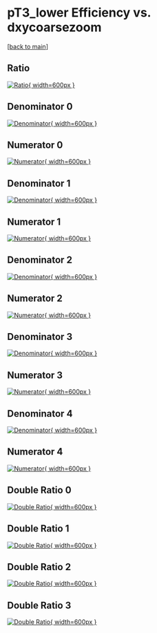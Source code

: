 # pT3_lower Efficiency vs. dxycoarsezoom

[[back to main](./)]



## Ratio

[![Ratio](../mtv/var/pT3_lower_loweta_321_1_eff_dxycoarsezoom.png){ width=600px }](../mtv/var/pT3_lower_loweta_321_1_eff_dxycoarsezoom.pdf)

## Denominator 0

[![Denominator](../mtv/den/pT3_lower_loweta_321_1_eff_dxycoarsezoom_den0.png){ width=600px }](../mtv/den/pT3_lower_loweta_321_1_eff_dxycoarsezoom_den0.pdf)

## Numerator 0

[![Numerator](../mtv/num/pT3_lower_loweta_321_1_eff_dxycoarsezoom_num0.png){ width=600px }](../mtv/num/pT3_lower_loweta_321_1_eff_dxycoarsezoom_num0.pdf)

## Denominator 1

[![Denominator](../mtv/den/pT3_lower_loweta_321_1_eff_dxycoarsezoom_den1.png){ width=600px }](../mtv/den/pT3_lower_loweta_321_1_eff_dxycoarsezoom_den1.pdf)

## Numerator 1

[![Numerator](../mtv/num/pT3_lower_loweta_321_1_eff_dxycoarsezoom_num1.png){ width=600px }](../mtv/num/pT3_lower_loweta_321_1_eff_dxycoarsezoom_num1.pdf)

## Denominator 2

[![Denominator](../mtv/den/pT3_lower_loweta_321_1_eff_dxycoarsezoom_den2.png){ width=600px }](../mtv/den/pT3_lower_loweta_321_1_eff_dxycoarsezoom_den2.pdf)

## Numerator 2

[![Numerator](../mtv/num/pT3_lower_loweta_321_1_eff_dxycoarsezoom_num2.png){ width=600px }](../mtv/num/pT3_lower_loweta_321_1_eff_dxycoarsezoom_num2.pdf)

## Denominator 3

[![Denominator](../mtv/den/pT3_lower_loweta_321_1_eff_dxycoarsezoom_den3.png){ width=600px }](../mtv/den/pT3_lower_loweta_321_1_eff_dxycoarsezoom_den3.pdf)

## Numerator 3

[![Numerator](../mtv/num/pT3_lower_loweta_321_1_eff_dxycoarsezoom_num3.png){ width=600px }](../mtv/num/pT3_lower_loweta_321_1_eff_dxycoarsezoom_num3.pdf)

## Denominator 4

[![Denominator](../mtv/den/pT3_lower_loweta_321_1_eff_dxycoarsezoom_den4.png){ width=600px }](../mtv/den/pT3_lower_loweta_321_1_eff_dxycoarsezoom_den4.pdf)

## Numerator 4

[![Numerator](../mtv/num/pT3_lower_loweta_321_1_eff_dxycoarsezoom_num4.png){ width=600px }](../mtv/num/pT3_lower_loweta_321_1_eff_dxycoarsezoom_num4.pdf)

## Double Ratio 0

[![Double Ratio](../mtv/ratio/pT3_lower_loweta_321_1_eff_dxycoarsezoom_ratio0.png){ width=600px }](../mtv/ratio/pT3_lower_loweta_321_1_eff_dxycoarsezoom_ratio0.pdf)

## Double Ratio 1

[![Double Ratio](../mtv/ratio/pT3_lower_loweta_321_1_eff_dxycoarsezoom_ratio1.png){ width=600px }](../mtv/ratio/pT3_lower_loweta_321_1_eff_dxycoarsezoom_ratio1.pdf)

## Double Ratio 2

[![Double Ratio](../mtv/ratio/pT3_lower_loweta_321_1_eff_dxycoarsezoom_ratio2.png){ width=600px }](../mtv/ratio/pT3_lower_loweta_321_1_eff_dxycoarsezoom_ratio2.pdf)

## Double Ratio 3

[![Double Ratio](../mtv/ratio/pT3_lower_loweta_321_1_eff_dxycoarsezoom_ratio3.png){ width=600px }](../mtv/ratio/pT3_lower_loweta_321_1_eff_dxycoarsezoom_ratio3.pdf)

